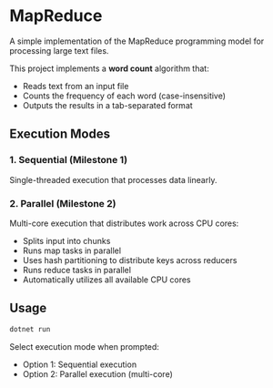 # MapReduce

A simple implementation of the MapReduce programming model for processing large text files.

This project implements a **word count** algorithm that:
- Reads text from an input file
- Counts the frequency of each word (case-insensitive)
- Outputs the results in a tab-separated format

## Execution Modes

### 1. Sequential (Milestone 1)
Single-threaded execution that processes data linearly.

### 2. Parallel (Milestone 2)
Multi-core execution that distributes work across CPU cores:
- Splits input into chunks
- Runs map tasks in parallel
- Uses hash partitioning to distribute keys across reducers
- Runs reduce tasks in parallel
- Automatically utilizes all available CPU cores

## Usage

```bash
dotnet run
```

Select execution mode when prompted:
- Option 1: Sequential execution
- Option 2: Parallel execution (multi-core)